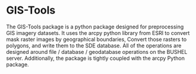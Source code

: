 # GIS-Tools
The GIS-Tools package is a python package designed for preprocessing GIS imagery datasets. 
It uses the arcpy python library from ESRI to convert mask raster images by geographical boundaries,
Convert those rasters to polygons, and write them to the SDE database. All of the operations are
designed around file / database / geodatabase operations on the BUSHEL server. Additionally, the
package is tightly coupled with the arcpy Python package.
